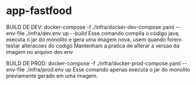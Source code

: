 # app-fastfood
BUILD DE DEV: 
docker-compose -f ./infra/docker-dev-compose.yaml --env-file ./infra/dev.env up --build
Esse comando compila o código java, executa o jar do monolito e gera uma imagem nova, usem quando forem testar alteracoes do codigo
Mantenham a pratica de alterar a versao da imagem no arquivo dev.env

BUILD DE PROD:
docker-compose -f ./infra/docker-prod-compose.yaml --env-file ./infra/prod.env up
Esse comando apenas executa o jar do monolito previamente gerado em uma imagem.
